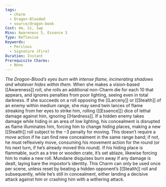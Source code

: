 ```yaml
---
tags:
  - charm
  - Dragon-Blooded
  - source/dragon-book
Cost: 4m, 2i, 1wp
Mins: Awareness 5, Essence 3
Type: Reflexive
Keywords:
  - Perilous
  - Signature (Fire)
Duration: Instant
Prerequisite Charms:
  - None
---
```

*The Dragon-Blood’s eyes burn with intense flame, incinerating shadows and whatever hides within them.*
When she makes a vision-based [[Awareness]] roll, she rolls an additional non-Charm die for each 10 that appears, and ignores penalties from poor lighting, seeing even in total darkness. If she succeeds on a roll opposing the [[Larceny]] or [[Stealth]] of an enemy within medium range, she may send twin lances of flame streaking from her eyes to strike him, rolling ([[Essence]]) dice of lethal damage against him, ignoring [[Hardness]]. If a hidden enemy takes damage while hiding in an area of low lighting, his concealment is disrupted as flame illuminates him, forcing him to change hiding places, making a new [[Stealth]] roll subject to the −3 penalty for moving. This doesn’t require a move action if he can find new concealment in the same range band; if not, he must reflexively move, consuming his movement action for the round (or his next turn, if he’s already moved this round). If his hiding place is flammable, such as a tree or wooden crate, it’s set ablaze, likewise forcing him to make a new roll. Mundane disguises burn away if any damage is dealt, laying bare the impostor’s identity. This Charm can only be used once per scene, unless reset by beating a hidden opponent’s [[Stealth]] roll and subsequently, while he’s still in concealment, either landing a decisive attack against him or crashing him with a withering attack.